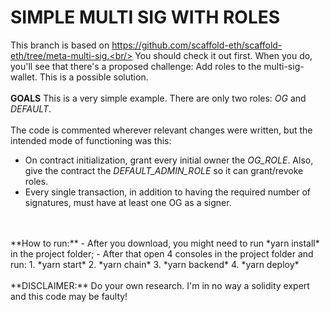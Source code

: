 # SIMPLE MULTI SIG WITH ROLES

This branch is based on https://github.com/scaffold-eth/scaffold-eth/tree/meta-multi-sig.<br/>
You should check it out first. When you do, you'll see that there's a proposed challenge: Add roles to the multi-sig-wallet. This is a possible solution.
<br/>
<br/>
**GOALS**
This is a very simple example. There are only two roles: *OG* and *DEFAULT*.
<br/>
<br/>
The code is commented wherever relevant changes were written, but the intended mode of functioning was this:<br/>
- On contract initialization, grant every initial owner the *OG_ROLE*. Also, give the contract the *DEFAULT_ADMIN_ROLE* so it can grant/revoke roles.<br/>
- Every single transaction, in addition to having the required number of signatures, must have at least one OG as a signer.<br/>
<br/>
<br/>
**How to run:**
- After you download, you might need to run *yarn install* in the project folder;
- After that open 4 consoles in the project folder and run:
1. *yarn start* 
2. *yarn chain* 
3. *yarn backend* 
4. *yarn deploy* 
<br/>
<br/>
**DISCLAIMER:**
Do your own research. I'm in no way a solidity expert and this code may be faulty!
